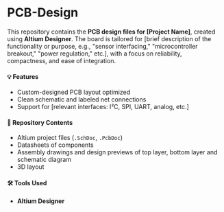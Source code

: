 # PCB-Design

This repository contains the **PCB design files for \[Project Name]**, created using **Altium Designer**. The board is tailored for \[brief description of the functionality or purpose, e.g., "sensor interfacing," "microcontroller breakout," "power regulation," etc.], with a focus on reliability, compactness, and ease of integration.

#### 💡 Features

* Custom-designed PCB layout optimized 
* Clean schematic and labeled net connections
* Support for \[relevant interfaces: I²C, SPI, UART, analog, etc.]

#### 📁 Repository Contents

* Altium project files (`.SchDoc`, `.PcbDoc`)
* Datasheets of components
* Assembly drawings and design previews of top layer, bottom layer and schematic diagram
* 3D layout

#### 🛠 Tools Used

* **Altium Designer** 


